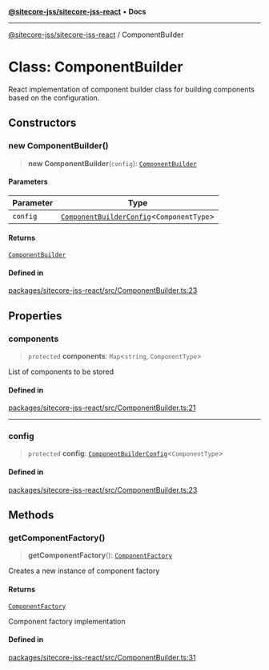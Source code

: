 [**@sitecore-jss/sitecore-jss-react**](../README.md) • **Docs**

***

[@sitecore-jss/sitecore-jss-react](../README.md) / ComponentBuilder

# Class: ComponentBuilder

React implementation of component builder class for building components based on the configuration.

## Constructors

### new ComponentBuilder()

> **new ComponentBuilder**(`config`): [`ComponentBuilder`](ComponentBuilder.md)

#### Parameters

| Parameter | Type |
| ------ | ------ |
| `config` | [`ComponentBuilderConfig`](../type-aliases/ComponentBuilderConfig.md)\<`ComponentType`\> |

#### Returns

[`ComponentBuilder`](ComponentBuilder.md)

#### Defined in

[packages/sitecore-jss-react/src/ComponentBuilder.ts:23](https://github.com/Sitecore/jss/blob/50bf04579b0cca04c7059f30ccf34e73b26a07bf/packages/sitecore-jss-react/src/ComponentBuilder.ts#L23)

## Properties

### components

> `protected` **components**: `Map`\<`string`, `ComponentType`\>

List of components to be stored

#### Defined in

[packages/sitecore-jss-react/src/ComponentBuilder.ts:21](https://github.com/Sitecore/jss/blob/50bf04579b0cca04c7059f30ccf34e73b26a07bf/packages/sitecore-jss-react/src/ComponentBuilder.ts#L21)

***

### config

> `protected` **config**: [`ComponentBuilderConfig`](../type-aliases/ComponentBuilderConfig.md)\<`ComponentType`\>

#### Defined in

[packages/sitecore-jss-react/src/ComponentBuilder.ts:23](https://github.com/Sitecore/jss/blob/50bf04579b0cca04c7059f30ccf34e73b26a07bf/packages/sitecore-jss-react/src/ComponentBuilder.ts#L23)

## Methods

### getComponentFactory()

> **getComponentFactory**(): [`ComponentFactory`](../type-aliases/ComponentFactory.md)

Creates a new instance of component factory

#### Returns

[`ComponentFactory`](../type-aliases/ComponentFactory.md)

Component factory implementation

#### Defined in

[packages/sitecore-jss-react/src/ComponentBuilder.ts:31](https://github.com/Sitecore/jss/blob/50bf04579b0cca04c7059f30ccf34e73b26a07bf/packages/sitecore-jss-react/src/ComponentBuilder.ts#L31)
